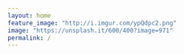 ```yaml
---
layout: home
feature_image: "http://i.imgur.com/ypQdpc2.png"
image: "https://unsplash.it/600/400?image=971"
permalink: /
---
```

